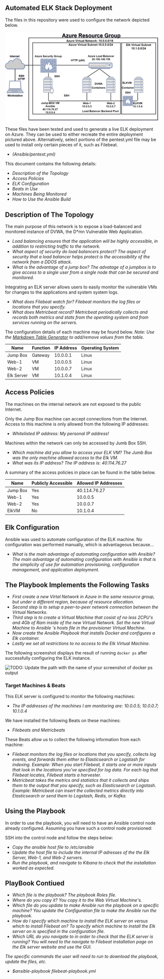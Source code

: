 ## Automated ELK Stack Deployment

The files in this repository were used to configure the network depicted below.

![Cloud Security Diagram](Diagrams/AzureResourceGroup.png)

These files have been tested and used to generate a live ELK deployment on Azure. They can be used to either recreate the entire deployment pictured above. Alternatively, select portions of the pentest.yml file may be used to install only certain pieces of it, such as Filebeat.

-  _(Ansible/pentest.yml)_

This document contains the following details:
- _Description of the Topology_
- _Access Policies_
- _ELK Configuration_
- _Beats in Use_
- _Machines Being Monitored_
- _How to Use the Ansible Build_


## Description of The Topology

The main purpose of this network is to expose a load-balanced and monitored instance of DVWA, the D*mn Vulnerable Web Application.

- _Load balancing ensures that the application will be highly accessible, in addition to restricting traffic to the network._
- _What aspect of security do load balancers protect?_ _The aspect of security that a load balancer helps protect is the accessibility of the network fram a DDOS attack._ 
- _What is the advantage of a jump box?_ _The advatage of a jumpbox is to give access to a single user from a single node that can be secured and monitored._ 

Integrating an ELK server allows users to easily monitor the vulnerable VMs for changes to the applications and system system logs.
- _What does Filebeat watch for?_ _Filebeat monitors the log files or locations that you specify._
- _What does Metricbeat record?_ _Metricbeat periodically collects and records both metrics and stats from the operating system and from services running on the servers._

The configuration details of each machine may be found below.
_Note: Use the [Markdown Table Generator](http://www.tablesgenerator.com/markdown_tables) to add/remove values from the table_.

| Name     | Function | IP Address | Operating System |
|----------|----------|------------|------------------|
| Jump Box | Gateway  | 10.0.0.1   | Linux            |
| Web-1    |  VM      | 10.0.0.5   | Linux            |
| Web-2    |  VM      | 10.0.0.7   | Linux            |
| Elk Server| VM      | 10.1.0.4   | Linux            |

## Access Policies

The machines on the internal network are not exposed to the public Internet. 

Only the Jump Box machine can accept connections from the Internet. Access to this machine is only allowed from the following IP addresses:
- _Whitelisted IP address:_ _My personal IP address!_

Machines within the network can only be accessed by Jumb Box SSH.
- _Which machine did you allow to access your ELK VM?_ _The Jumb Box was the only machine allowed access to the Elk VM._ 
- _What was its IP address?_ _The IP address is: 40.114.76.27_

A summary of the access policies in place can be found in the table below.

| Name     | Publicly Accessible | Allowed IP Addresses |
|----------|---------------------|----------------------|
|Jump Box  | Yes                 | 40.114.76.27         |
|Web-1     | Yes                 | 10.0.0.5             |
|Web-2     | Yes                 | 10.0.0.7             |
|ElkVM     | No                  | 10.1.0.4             | 
## Elk Configuration

Ansible was used to automate configuration of the ELK machine. No configuration was performed manually, which is advantageous because...
- _What is the main advantage of automating configuration with Ansible?_ _The main advantage of automating configuration with Ansible is that is the simplicity of use for automation provisioning, configuration management, and application deployment._

## The Playbook Implements the Following Tasks
- _First create a new Virtal Network in Azure in the same resource group, but under a different region, because of resource allocation._
- _Second step is to setup a peer-to-peer network connection between the Virtual Networks._
- _Third step is to create a Virtual Machine that cosist of no less 2CPU's and 4Gb of Ram inside of the new Virtual Network._ _Set the new Virtual Machine to Ansible 's hosts file in the provisioner Virtual Machine._
- _Now create the Ansible Playbook that installs Docker and configures a Elk container._
- _Lastly we set all restrictions to no access to the Elk Virtual Machine._ 

The following screenshot displays the result of running `docker ps` after successfully configuring the ELK instance.

![TODO: Update the path with the name of your screenshot of docker ps output](ElkOutput.jpg)

### Target Machines & Beats
This ELK server is configured to monitor the following machines:
- _The IP addresses of the machines I am monitoring are:_ _10.0.0.5; 10.0.0.7; 10.1.0.4_

We have installed the following Beats on these machines:
- _Filebeats and Metricbeats_

These Beats allow us to collect the following information from each machine:
- _Filebeat monitors the log files or locations that you specify, collects log events, and forwards them either to Elasticsearch or Logstash for indexing._ _Example: When you start Filebeat, it starts one or more inputs that look in the locations you’ve specified for log data. For each log that Filebeat locates, Filebeat starts a harvester._
- _Metricbeat takes the metrics and statistics that it collects and ships them to the output that you specify, such as Elasticsearch or Logstash._ _Example: Metricbeat can insert the collected metrics directly into Elasticsearch or send them to Logstash, Redis, or Kafka._

## Using the Playbook
In order to use the playbook, you will need to have an Ansible control node already configured. Assuming you have such a control node provisioned: 

SSH into the control node and follow the steps below:
- _Copy the ansible host file to /etc/ansible_
- _Update the host file to include the internal IP adresses of the the Elk Server, Web-1, and Web-2 servers._
- _Run the playbook, and navigate to Kibana to check that the installation worked as expected._

## PlayBook Contiued
- _Which file is the playbook? The playbook Roles file._ 
- _Where do you copy it?_ _You copy it to the Web Virtual Machine's._
- _Which file do you update to make Ansible run the playbook on a specific machine? You update the Configuration file to make the Ansible run the playbook._ 
- _How do I specify which machine to install the ELK server on versus which to install Filebeat on?_ _To specify which machine to install the Elk server on is specified in the configuration file._
- _Which URL do you navigate to in order to check that the ELK server is running?_ _You will need to the navigate to Filebeat installation page on the Elk server website and use the GUI._

_The specific commands the user will need to run to download the playbook, update the files, etc._ 
- _$ansible-playbook filebeat-playbook.yml_